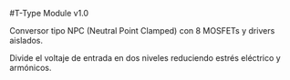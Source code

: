 #T-Type Module v1.0

Conversor tipo NPC (Neutral Point Clamped) con 8 MOSFETs y drivers aislados. 

Divide el voltaje de entrada en dos niveles reduciendo estrés eléctrico y armónicos.
